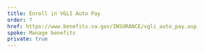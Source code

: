 ```yaml
---
title: Enroll in VGLI Auto Pay
order: 7
href: https://www.benefits.va.gov/INSURANCE/vgli_auto_pay.asp
spoke: Manage benefits
private: true
---
```

